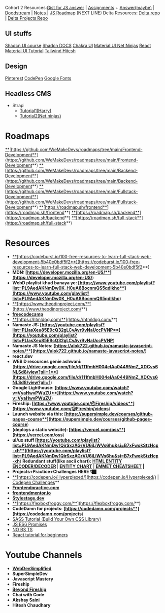 Cohort 2 Resources:[Gist for JS answer](https://gist.github.com/hkirat/898ac1da32b6b347a8c0c3e73e1c0666) | [Assignments](https://github.com/100xdevs-cohort-2/assignments) + [Answer(maybe)](https://github.com/HarshDev56/100xDevs_MERN_assignments/tree/master) | [Doodstream](https://ds2play.com/f/9wpgnfmhar) | [Notes |](/6b6c2a9f1282499aba4782b88bf7e204?pvs=25) [JS Roadmap](https://whimsical.com/js-basics-roadmap-HxsoYtVkawZbjC1gcy61Cc) [](/6b6c2a9f1282499aba4782b88bf7e204?pvs=25)(NEXT LINE) Delta Resources: [Delta repo](https://github.com/apna-college?tab=repositories) | [Delta Projects Repo](https://github.com/apna-college/Delta-Projects)

## UI stuffs
[Shadcn UI course](https://www.youtube.com/playlist?list=PL4cUxeGkcC9h1NXLUuiAQ7c4UtdEInqma)
[Shadcn DOCS](https://ui.shadcn.com/)
[Chakra UI](https://youtube.com/playlist?list=PL4cUxeGkcC9hcnIeryurNMMcGBHp7AYlP&si=lwAF-R4uDdkR4ndM)
[Material UI Net Ninjas](https://youtube.com/playlist?list=PL4cUxeGkcC9gjxLvV4VEkZ6H6H4yWuS58&si=MXJck4kfka3WlK3M)
[React Material UI Tutorial](https://youtube.com/playlist?list=PLC3y8-rFHvwh-K9mDlrrcDywl7CeVL2rO&si=vjwoqytf4-T8BUn4)
[Tailwind Hitesh](https://youtube.com/playlist?list=PLu71SKxNbfoBLTxvkUIvy3_VR-vZK6Eq7&si=lhZuhAaRt44Yn1L4)

## Design
[Pinterest](https://www.pinterest.com/dnacreativeshoppe/website-design/)
[CodePen](https://codepen.io/)
[Google Fonts](https://fonts.google.com/specimen/Poppins)

## Headless CMS
- Strapi 
	- [Tutorial1(Harry)](https://youtube.com/playlist?list=PLu0W_9lII9ajKKSG5aROCiw9iro5vK-gE&si=Sw79M7FP5Sy4Q16a)
	- [Tutorial2(Net ninjas)](https://youtube.com/playlist?list=PL4cUxeGkcC9h6OY8_8Oq6JerWqsKdAPxn&si=1UqACJg3tlrK6_FM)

# **Roadmaps**

[**](https://github.com/WeMakeDevs/roadmaps/tree/main/Frontend-Development)[https://github.com/WeMakeDevs/roadmaps/tree/main/Frontend-Development**](https://github.com/WeMakeDevs/roadmaps/tree/main/Frontend-Development**)
[**](https://github.com/WeMakeDevs/roadmaps/tree/main/Backend-Development)[https://github.com/WeMakeDevs/roadmaps/tree/main/Backend-Development**](https://github.com/WeMakeDevs/roadmaps/tree/main/Backend-Development**)
[**](https://github.com/WeMakeDevs/roadmaps/tree/main/Fullstack-Development)[https://github.com/WeMakeDevs/roadmaps/tree/main/Fullstack-Development**](https://github.com/WeMakeDevs/roadmaps/tree/main/Fullstack-Development**)
[**](https://roadmap.sh/frontend)[https://roadmap.sh/frontend**](https://roadmap.sh/frontend**)
[**](https://roadmap.sh/backend)[https://roadmap.sh/backend**](https://roadmap.sh/backend**)
[**](https://roadmap.sh/full-stack)[https://roadmap.sh/full-stack**](https://roadmap.sh/full-stack**)

# **Resources**

- [**](https://codeburst.io/100-free-resources-to-learn-full-stack-web-development-5b40e0bdf5f2)[https://codeburst.io/100-free-resources-to-learn-full-stack-web-development-5b40e0bdf5f2**](https://codeburst.io/100-free-resources-to-learn-full-stack-web-development-5b40e0bdf5f2**)
- **MDN: [https://developer.mozilla.org/en-US/**](https://developer.mozilla.org/en-US/**)
- **WebD playlist khud banaya ye: [https://www.youtube.com/playlist?list=PL9AedAKNmDw0K_H0uA8BocnmQS5qdlkho**](https://www.youtube.com/playlist?list=PL9AedAKNmDw0K_H0uA8BocnmQS5qdlkho**)
- [**](https://www.theodinproject.com/)[https://www.theodinproject.com/**](https://www.theodinproject.com/**)
- [**freecodecamp**](https://www.freecodecamp.org/learn/)
- [**](https://htmldog.com/)[https://htmldog.com/**](https://htmldog.com/**)
- **Namaste JS: [https://youtube.com/playlist?list=PLlasXeu85E9cQ32gLCvAvr9vNaUccPVNP**](https://youtube.com/playlist?list=PLlasXeu85E9cQ32gLCvAvr9vNaUccPVNP**)
- **Namaste JS Notes: [https://alok722.github.io/namaste-javascript-notes/**](https://alok722.github.io/namaste-javascript-notes/**)
- **react.dev**
- **WEB D resources genie ashwani: [https://drive.google.com/file/d/111fmbH004eIAa0449NmZ_XDCvs6NLSd8/view?pli=1**](https://drive.google.com/file/d/111fmbH004eIAa0449NmZ_XDCvs6NLSd8/view?pli=1**)
- **Google Lighthouse: [https://www.youtube.com/watch?v=VyaHwvPWuZU**](https://www.youtube.com/watch?v=VyaHwvPWuZU**)
- **Fireship: [https://www.youtube.com/@Fireship/videos**](https://www.youtube.com/@Fireship/videos**)
- **Launch website via this: [https://supersimple.dev/courses/github-pages-course**](https://supersimple.dev/courses/github-pages-course**)
- **(deploys a static website): [https://vercel.com/oss**](https://vercel.com/oss**)
- **ui/ux stuff [https://youtube.com/playlist?list=PL9AedAKNmDw1QirSxzAGrVU6iLiWVs6hu&si=B7xFwokStzHcp-xh**](https://youtube.com/playlist?list=PL9AedAKNmDw1QirSxzAGrVU6iLiWVs6hu&si=B7xFwokStzHcp-xh**)
 **Redundant stuff(like ascii chart): [HTML ENTITY ENCODER/DECODER](https://mothereff.in/html-entities) | [ENTITY CHART](https://html.spec.whatwg.org/multipage/named-characters.html#named-character-references) | [EMMET CHEATSHEET](https://docs.emmet.io/cheat-sheet/) |**
- **Projects+Practice+Challenges HERE 👇🏿**
- [**](https://codepen.io/Hyperplexed/)[https://codepen.io/Hyperplexed/](https://codepen.io/Hyperplexed/) | [Codepen Challenges](https://codepen.io/challenges)**
- [**Frontendpractice.com**](https://www.frontendpractice.com/projects)
- [**frontendmentor.io**](https://www.frontendmentor.io/home)
- [**Stylestage.dev**](https://stylestage.dev/)
- [**](https://flexboxfroggy.com/)[https://flexboxfroggy.com/**](https://flexboxfroggy.com/**)
- **CodeDamn for projects: [https://codedamn.com/projects**](https://codedamn.com/projects**)
- [SASS Tutorial (Build Your Own CSS Library)](https://youtube.com/playlist?list=PL4cUxeGkcC9jxJX7vojNVK-o8ubDZEcNb&si=h2YnMIFcskwR5wmN)
- [JS ES6 Promises](/b91e21a87dc64425844c397846e988d2?pvs=25) 
- [NO BS TS](https://youtube.com/playlist?list=PLNqp92_EXZBJYFrpEzdO2EapvU0GOJ09n&si=x_JwNvIHkUNinwB8) 
- [React tutorial for beginners](https://youtube.com/playlist?list=PLC3y8-rFHvwi1AXijGTKM0BKtHzVC-LSK&si=qgMVEEd-Z48OIEU3)


# **Youtube Channels**

- [**WebDevSimplified**](https://www.youtube.com/@WebDevSimplified/videos)
- **SuperSimpleDev**
- **Javascript Mastery**
- **Fireship**
- [**Beyond Fireship**](https://www.notion.so/Web-Development-b91e21a87dc64425844c397846e988d2?pvs=21)
- **Chai with Code**
- **Akshay Saini**
- **Hitesh Chaudhary**